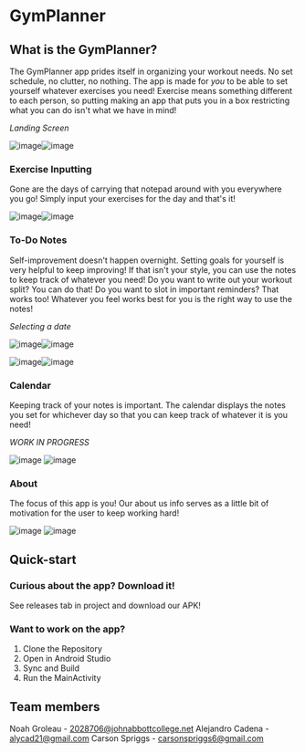 # GymPlanner

## What is the GymPlanner?
The GymPlanner app prides itself in organizing your workout needs. No set schedule, no clutter, no nothing. The app is made for *you* to be able
to set yourself whatever exercises you need! Exercise means something different to each person, so putting making an app that puts you in a box restricting
what you can do isn't what we have in mind!

*Landing Screen*

![image](https://github.com/AlejandroCadena-JAC/GymPlanner/assets/92652800/247b92a2-655e-441a-89d7-474581cccbc2)![image](https://github.com/AlejandroCadena-JAC/GymPlanner/assets/92652800/3cdfc7b3-076a-4427-b1ec-3f777c5097bf)

### Exercise Inputting
Gone are the days of carrying that notepad around with you everywhere you go! Simply input your exercises for the day and that's it! 

![image](https://github.com/AlejandroCadena-JAC/GymPlanner/assets/92652800/afca1a6a-b73d-4db1-9b79-1c9317d44834)![image](https://github.com/AlejandroCadena-JAC/GymPlanner/assets/92652800/aa23c4a5-3421-4d99-9c92-f99b03288b71)


### To-Do Notes
Self-improvement doesn't happen overnight. Setting goals for yourself is very helpful to keep improving! If that isn't your style,
you can use the notes to keep track of whatever you need! Do you want to write out your workout split? You can do that! Do you want to slot in important reminders? 
That works too! Whatever you feel works best for you is the right way to use the notes!

*Selecting a date*

![image](https://github.com/AlejandroCadena-JAC/GymPlanner/assets/92652800/f16b565f-a9d0-4b1b-a97c-2cd5c62179de)![image](https://github.com/AlejandroCadena-JAC/GymPlanner/assets/92652800/56f27bfa-b842-45fa-b7df-d9f8e217a6cf)

![image](https://github.com/AlejandroCadena-JAC/GymPlanner/assets/92652800/3193c642-2060-4c77-8292-6a4b439d1c2f)![image](https://github.com/AlejandroCadena-JAC/GymPlanner/assets/92652800/f8e0a7d2-11bd-4a13-8ac0-ac0adabc2371)

### Calendar
Keeping track of your notes is important. The calendar displays the notes you set for whichever day so that you can keep track of whatever it is you need!

*WORK IN PROGRESS*

![image](https://github.com/AlejandroCadena-JAC/GymPlanner/assets/92652800/b17b42ec-dcb3-4d37-9fcb-fe7106201af7)
![image](https://github.com/AlejandroCadena-JAC/GymPlanner/assets/92652800/6e09526f-d7d4-4c81-ad76-7e9f7109b16f)

### About

The focus of this app is you! Our about us info serves as a little bit of motivation for the user to keep working hard!

![image](https://github.com/AlejandroCadena-JAC/GymPlanner/assets/92652800/f8f4f59a-7285-4fba-9b7f-b3b2e32619da)
![image](https://github.com/AlejandroCadena-JAC/GymPlanner/assets/92652800/4ba373f1-af86-4558-8f38-487d2c76b6bf)


## Quick-start

### Curious about the app? Download it!

See releases tab in project and download our APK!

### Want to work on the app?

1. Clone the Repository
2. Open in Android Studio
3. Sync and Build
4. Run the MainActivity

## Team members
Noah Groleau - 2028706@johnabbottcollege.net
Alejandro Cadena - alycad21@gmail.com
Carson Spriggs - carsonspriggs6@gmail.com

